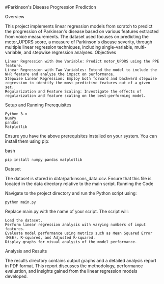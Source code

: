 #Parkinson's Disease Progression Prediction

Overview

This project implements linear regression models from scratch to predict the progression of Parkinson's disease based on various features extracted from voice measurements. The dataset used focuses on predicting the motor_UPDRS score, a measure of Parkinson's disease severity, through multiple linear regression techniques, including single-variable, multi-variable, and stepwise regression analyses.
Objectives

    Linear Regression with One Variable: Predict motor_UPDRS using the PPE feature.
    Linear Regression with Two Variables: Extend the model to include the NHR feature and analyze the impact on performance.
    Stepwise Linear Regression: Employ both forward and backward stepwise regression to identify the most predictive features out of a given set.
    Regularization and Feature Scaling: Investigate the effects of regularization and feature scaling on the best-performing model.

Setup and Running
Prerequisites

    Python 3.x
    NumPy
    pandas
    Matplotlib

Ensure you have the above prerequisites installed on your system. You can install them using pip:

bash

`pip install numpy pandas matplotlib`

Dataset

The dataset is stored in data/parkinsons_data.csv. Ensure that this file is located in the data directory relative to the main script.
Running the Code

Navigate to the project directory and run the Python script using:


`python main.py`

Replace main.py with the name of your script. The script will:

    Load the dataset.
    Perform linear regression analysis with varying numbers of input features.
    Evaluate model performance using metrics such as Mean Squared Error (MSE), R-squared, and Adjusted R-squared.
    Display graphs for visual analysis of the model performance.

Analysis and Results

The results directory contains output graphs and a detailed analysis report in PDF format. This report discusses the methodology, performance evaluation, and insights gained from the linear regression models developed.
